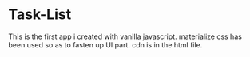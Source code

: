 # Task-List
This is the first app i created with vanilla javascript.
materialize css has been used so as to fasten up UI part. cdn is in the html file.
